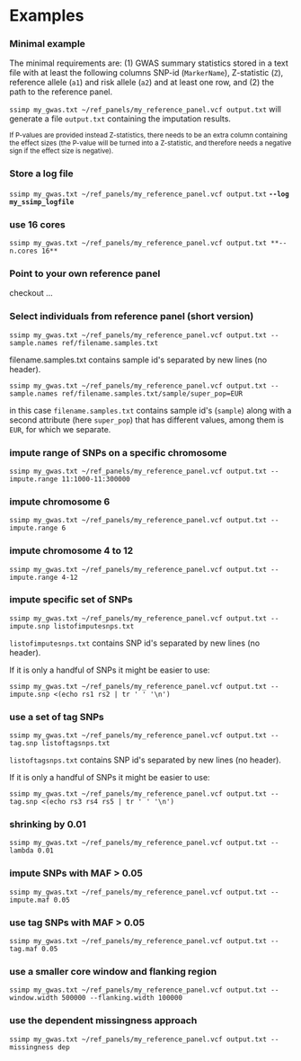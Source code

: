 [//]: ==================================
# Examples
[//]: ==================================


### Minimal example
[//]: -------------------------------
The minimal requirements are: (1) GWAS summary statistics stored in a text file with at least the following columns SNP-id (`MarkerName`), Z-statistic (`Z`), reference allele (`a1`) and risk allele (`a2`) and at least one row, and (2) the path to the reference panel. 

`ssimp my_gwas.txt ~/ref_panels/my_reference_panel.vcf output.txt` will generate a file `output.txt` containing the imputation results.

<sup>If P-values are provided instead Z-statistics, there needs to be an extra column containing the effect sizes (the P-value will be turned into a Z-statistic, and therefore needs a negative sign if the effect size is negative). </sup>


### Store a log file

`ssimp my_gwas.txt ~/ref_panels/my_reference_panel.vcf output.txt` **`--log my_ssimp_logfile`**


### use 16 cores

`ssimp my_gwas.txt ~/ref_panels/my_reference_panel.vcf output.txt **--n.cores 16**`


### Point to your own reference panel

checkout ...


### Select individuals from reference panel (short version)

`ssimp my_gwas.txt ~/ref_panels/my_reference_panel.vcf output.txt --sample.names ref/filename.samples.txt`

filename.samples.txt contains sample id's separated by new lines (no header). 

`ssimp my_gwas.txt ~/ref_panels/my_reference_panel.vcf output.txt --sample.names ref/filename.samples.txt/sample/super_pop=EUR`

in this case `filename.samples.txt` contains sample id's (`sample`) along with a second attribute (here `super_pop`) that has different values, among them is `EUR`, for which we separate. 


### impute range of SNPs on a specific chromosome
`ssimp my_gwas.txt ~/ref_panels/my_reference_panel.vcf output.txt --impute.range 11:1000-11:300000`


### impute chromosome 6
`ssimp my_gwas.txt ~/ref_panels/my_reference_panel.vcf output.txt --impute.range 6`


### impute chromosome 4 to 12
`ssimp my_gwas.txt ~/ref_panels/my_reference_panel.vcf output.txt --impute.range 4-12`


### impute specific set of SNPs
`ssimp my_gwas.txt ~/ref_panels/my_reference_panel.vcf output.txt --impute.snp listofimputesnps.txt`

`listofimputesnps.txt` contains SNP id's separated by new lines (no header).

If it is only a handful of SNPs it might be easier to use:

`ssimp my_gwas.txt ~/ref_panels/my_reference_panel.vcf output.txt --impute.snp <(echo rs1 rs2 | tr ' ' '\n')`


### use a set of tag SNPs
`ssimp my_gwas.txt ~/ref_panels/my_reference_panel.vcf output.txt --tag.snp listoftagsnps.txt`

`listoftagsnps.txt` contains SNP id's separated by new lines (no header).

If it is only a handful of SNPs it might be easier to use:

`ssimp my_gwas.txt ~/ref_panels/my_reference_panel.vcf output.txt --tag.snp <(echo rs3 rs4 rs5 | tr ' ' '\n')`


### shrinking by 0.01
`ssimp my_gwas.txt ~/ref_panels/my_reference_panel.vcf output.txt --lambda 0.01`


### impute SNPs with MAF > 0.05
`ssimp my_gwas.txt ~/ref_panels/my_reference_panel.vcf output.txt --impute.maf 0.05`


### use tag SNPs with MAF > 0.05
`ssimp my_gwas.txt ~/ref_panels/my_reference_panel.vcf output.txt --tag.maf 0.05`


### use a smaller core window and flanking region
`ssimp my_gwas.txt ~/ref_panels/my_reference_panel.vcf output.txt --window.width 500000 --flanking.width 100000`


### use the dependent missingness approach
`ssimp my_gwas.txt ~/ref_panels/my_reference_panel.vcf output.txt --missingness dep`





























	